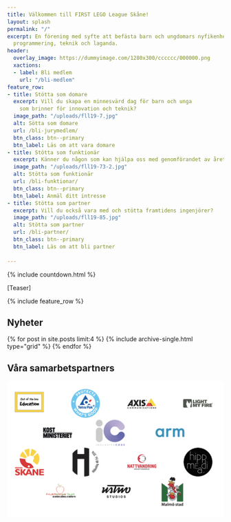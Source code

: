 ```yaml
---
title: Välkommen till FIRST LEGO League Skåne!
layout: splash
permalink: "/"
excerpt: En förening med syfte att befästa barn och ungdomars nyfikenhet kring problemlösning,
  programmering, teknik och laganda.
header:
  overlay_image: https://dummyimage.com/1280x300/cccccc/000000.png
  xactions:
  - label: Bli medlem
    url: "/bli-medlem"
feature_row:
- title: Stötta som domare
  excerpt: Vill du skapa en minnesvärd dag för barn och unga
    som brinner för innovation och teknik?
  image_path: "/uploads/fll19-7.jpg"
  alt: Sötta som domare
  url: /bli-jurymedlem/
  btn_class: btn--primary
  btn_label: Läs om att vara domare
- title: Stötta som funktionär
  excerpt: Känner du någon som kan hjälpa oss med genomförandet av årets regionfinal?
  image_path: "/uploads/fll19-73-2.jpg"
  alt: Stötta som funktionär
  url: /bli-funktionar/
  btn_class: btn--primary
  btn_label: Anmäl ditt intresse
- title: Stötta som partner
  excerpt: Vill du också vara med och stötta framtidens ingenjörer?
  image_path: "/uploads/fll19-85.jpg"
  alt: Stötta som partner
  url: /bli-partner/
  btn_class: btn--primary
  btn_label: Läs om att bli partner

---
```


{% include countdown.html %}

[Teaser]

{% include feature_row %}

## Nyheter

<div class="posts">
{% for post in site.posts limit:4 %} 
  {% include archive-single.html type="grid" %}
{% endfor %}
</div>

## Våra samarbetspartners

![](/uploads/sponsorer.png)
